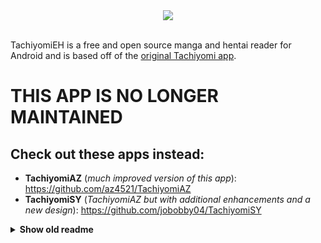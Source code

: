 <div style="text-align:center"><img src ="https://raw.githubusercontent.com/NerdNumber9/TachiyomiEH/master/branding/teh-banner.png" /></div>
<br>

TachiyomiEH is a free and open source manga and hentai reader for Android and is based off of the [original Tachiyomi app](https://github.com/inorichi/tachiyomi).

# THIS APP IS NO LONGER MAINTAINED

## Check out these apps instead:

- **TachiyomiAZ** (*much improved version of this app*): https://github.com/az4521/TachiyomiAZ
- **TachiyomiSY** (*TachiyomiAZ but with additional enhancements and a new design*): https://github.com/jobobby04/TachiyomiSY

<details>
    <summary><b>Show old readme</b></summary>
  
# Download
The latest version is: [![stable release](https://img.shields.io/github/release/NerdNumber9/TachiyomiEH.svg?maxAge=3600&label=)](https://github.com/NerdNumber9/TachiyomiEH/releases). Download it on our [releases page](https://github.com/NerdNumber9/TachiyomiEH/releases).

# Support
You can find us in the `#tachiyomi-eh` channel in the [Tachiyomi discord](https://discord.gg/tachiyomi). **Please keep TachiyomiEH discussion restricted to this channel.**

# Features

**All the features you expect from Tachiyomi:**
* Online reading from sources such as KissManga, MangaDex, [and more](https://github.com/inorichi/tachiyomi-extensions)
* Local reading of downloaded manga
* Configurable reader with multiple viewers, reading directions and other settings
* [MyAnimeList](https://myanimelist.net/), [AniList](https://anilist.co/), and [Kitsu](https://kitsu.io/explore/anime) support
* Categories to organize your library
* Light and dark themes
* Schedule updating your library for new chapters
* Create backups locally to read offline or to your desired cloud service 
* Use Tachiyomi extensions

**And some extra features you'll only find in TachiyomiEH:**
- Sync your favorites with your EHentai/ExHentai account
- Search through your favorites by tag/language/artist
- Open galleries in an incognito browser window
- Faster download engine in the reader
- Fingerprint/PIN app lock
- Batch import gallery URLs (import single URLs by pasting them into the catalogue search box)
- Automatic catcha solving
- Open gallery URLs directly in Tachiyomi

### Supported manga sources
TachiyomiEH supports all of Tachiyomi's 100+ manga sources and also:
* E-Hentai
* ExHentai
* PervEden
* nhentai
* Tsumino
* hitomi.la
* Hentai Cafe (install via the Tachiyomi 'Foolslide' extension)

### E-Hentai Thread
[https://forums.e-hentai.org/index.php?showtopic=185421](https://forums.e-hentai.org/index.php?showtopic=185421)

## License

    Copyright 2019 Javier Tomás

    Licensed under the Apache License, Version 2.0 (the "License");
    you may not use this file except in compliance with the License.
    You may obtain a copy of the License at

    http://www.apache.org/licenses/LICENSE-2.0

    Unless required by applicable law or agreed to in writing, software
    distributed under the License is distributed on an "AS IS" BASIS,
    WITHOUT WARRANTIES OR CONDITIONS OF ANY KIND, either express or implied.
    See the License for the specific language governing permissions and
    limitations under the License.

## Disclaimer

The developer of this application does not have any affiliation with the content providers available.

</details>
